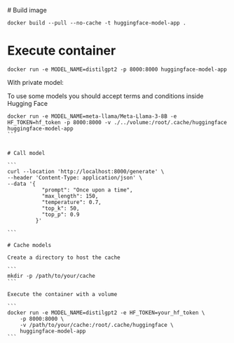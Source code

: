 # Build image

```
docker build --pull --no-cache -t huggingface-model-app .
```


# Execute container

```
docker run -e MODEL_NAME=distilgpt2 -p 8000:8000 huggingface-model-app
```

With private model:

To use some models you should accept terms and conditions inside Hugging Face

````
docker run -e MODEL_NAME=meta-llama/Meta-Llama-3-8B -e HF_TOKEN=hf_token -p 8000:8000 -v ./../volume:/root/.cache/huggingface huggingface-model-app
```


# Call model

```
curl --location 'http://localhost:8000/generate' \
--header 'Content-Type: application/json' \
--data '{
           "prompt": "Once upon a time",
           "max_length": 150,
           "temperature": 0.7,
           "top_k": 50,
           "top_p": 0.9
         }'

```

# Cache models

Create a directory to host the cache

```
mkdir -p /path/to/your/cache
```

Execute the container with a volume

```
docker run -e MODEL_NAME=distilgpt2 -e HF_TOKEN=your_hf_token \
    -p 8000:8000 \
    -v /path/to/your/cache:/root/.cache/huggingface \
    huggingface-model-app
```
